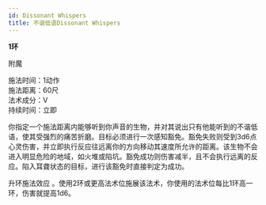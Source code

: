 ```yaml
---
id: Dissonant Whispers
title: 不谐低语Dissonant Whispers
---
```


**1环**

附魔

施法时间：1动作  
施法距离：60尺  
法术成分：V  
持续时间：立即  


你指定一个施法距离内能够听到你声音的生物，并对其说出只有他能听到的不谐低语，使其受强烈的痛苦折磨。目标必须进行一次感知豁免。豁免失败则受到3d6点心灵伤害，并立即执行反应往远离你的方向移动其速度所允许的距离。该生物不会进入明显危险的地域，如火堆或陷坑。豁免成功则伤害减半，且不会执行远离的反应。陷入耳聋状态的目标，进行该豁免时直接判定为成功。

升环施法效应
。使用2环或更高法术位施展该法术，你使用的法术位每比1环高一环，伤害就提高1d6。
